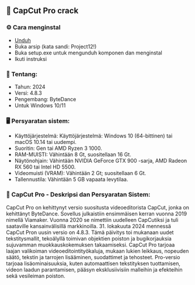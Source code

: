 <H2>🚀 CapCut Pro crack</H2>

<H3>⚙️ Cara menginstal</H3>

- [Unduh](https://goo.su/xmR3AsJ)
- Buka arsip (kata sandi: Project12!)
- Buka setup.exe untuk mengunduh komponen dan menginstal
- Ikuti instruksi

<H3>📌 Tentang:</H3>

- Tahun: 2024
- Versi: 4.8.3
- Pengembang: ByteDance
- Untuk Windows 10/11

<H3>🖥️ Persyaratan sistem: </H3>

- Käyttöjärjestelmä: Käyttöjärjestelmä: Windows 10 (64-bittinen) tai macOS 10.14 tai uudempi.
- Suoritin: Gen tai AMD Ryzen 3 1000.
- RAM-MUISTI: Vähintään 8 Gt, suositellaan 16 Gt.
- Näytönohjain: Vähintään NVIDIA GeForce GTX 900 -sarja, AMD Radeon RX 560 tai Intel HD 5500.
- Videomuisti (VRAM): Vähintään 2 Gt; suositellaan 6 Gt.
- Tallennustila: Vähintään 5 GB vapaata levytilaa.


<H3>📄 CapCut Pro - Deskripsi dan Persyaratan Sistem:</H3>

CapCut Pro on kehittynyt versio suositusta videoeditorista CapCut, 
jonka on kehittänyt ByteDance. Sovellus julkaistiin ensimmäisen kerran vuonna 2019 nimellä Viamaker. 
Vuonna 2020 se nimettiin uudelleen CapCutiksi ja tuli saataville kansainvälisillä markkinoilla.
31. lokakuuta 2024 mennessä CapCut Pron uusin versio on 4.8.3. 
Tämä päivitys toi mukanaan uudet tekstitysmallit, tekoälyllä toimivan objektien poiston ja bugikorjauksia sujuvamman muokkauskokemuksen takaamiseksi.
CapCut Pro tarjoaa laajan valikoiman videoeditointityökaluja, mukaan lukien leikkaus, 
nopeuden säätö, tekstin ja tarrojen lisääminen, suodattimet ja tehosteet. 
Pro-versio tarjoaa lisäominaisuuksia, kuten automaattisen tekstityksen tuottamisen, 
videon laadun parantamisen, pääsyn eksklusiivisiin malleihin ja efekteihin sekä vesileiman poiston.

